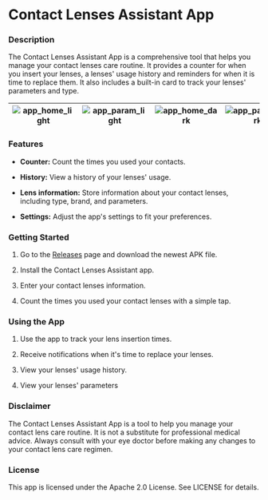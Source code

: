 # Contact Lenses Assistant App

### Description

The Contact Lenses Assistant App is a comprehensive tool that helps you manage your contact lenses care routine. It provides a counter for when you insert your lenses, a lenses' usage history and reminders for when it is time to replace them. It also includes a built-in card to track your lenses' parameters and type.

| ![app_home_light](https://github.com/Thanasis-pap/contact_lenses/assets/23704220/945ba4cc-b209-4595-8c0d-45059e7f89b4) | ![app_param_light](https://github.com/Thanasis-pap/contact_lenses/assets/23704220/a27216d8-3431-48d8-b1b1-5b0bd5487985) | ![app_home_dark](https://github.com/Thanasis-pap/contact_lenses/assets/23704220/1504bb80-25b9-4d3a-b09f-824db0dd5fd9) | ![app_param_dark](https://github.com/Thanasis-pap/contact_lenses/assets/23704220/867a2710-3a6d-4355-a8fc-31adb93cfc95) |
| ---------------------------------------------------------------------------------------------------------------------- | ----------------------------------------------------------------------------------------------------------------------- | --------------------------------------------------------------------------------------------------------------------- | ---------------------------------------------------------------------------------------------------------------------- |

### 

### Features

- **Counter:** Count the times you used your contacts.

- **History:** View a history of your lenses' usage.

- **Lens information:** Store information about your contact lenses, including type, brand, and parameters.

- **Settings:** Adjust the app's settings to fit your preferences.

### Getting Started

1. Go to the [Releases](https://github.com/Thanasis-pap/contact_lenses/releases/) page and download the newest APK file.

2. Install the Contact Lenses Assistant app.

3. Enter your contact lenses information.

4. Count the times you used your contact lenses with a simple tap.

### Using the App

1. Use the app to track your lens insertion times.

2. Receive notifications when it's time to replace your lenses.

3. View your lenses' usage history.

4. View your lenses' parameters

### Disclaimer

The Contact Lenses Assistant App is a tool to help you manage your contact lens care routine. It is not a substitute for professional medical advice. Always consult with your eye doctor before making any changes to your contact lens care regimen.

### License

This app is licensed under the Apache 2.0 License. See LICENSE for details.